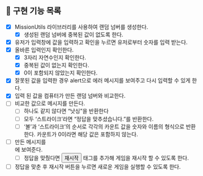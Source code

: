 ## 🎯 구현 기능 목록

- [x] MissionUtils 라이브러리를 사용하여 랜덤 넘버를 생성한다.
  - [x] 생성된 랜덤 넘버에 중복된 값이 없도록 한다.
- [x] 유저가 입력창에 값을 입력하고 확인을 누르면 유저로부터 숫자를 입력 받는다.
- [x] 올바른 입력인지 확인한다.
  - [x] 3자리 자연수인지 확인한다.
  - [x] 중복된 값이 없는지 확인한다.
  - [x] 0이 포함되지 않았는지 확인한다.
- [x] 잘못된 값을 입력한 경우 alert으로 에러 메시지를 보여주고 다시 입력할 수 있게 한다.
- [x] 입력 된 값을 컴퓨터가 만든 랜덤 넘버와 비교한다.
- [ ] 비교한 값으로 메시지를 만든다.
  - [ ] 하나도 같지 않다면 “낫싱”을 반환한다
  - [ ] 모두 ‘스트라이크’라면 “정답을 맞추셨습니다.”를 반환한다.
  - [ ] ‘볼’과 ‘스트라이크’의 순서로 각각의 카운트 값을 숫자와 이름의 형식으로 반환한다. 카운트가 0이라면 해당 값은 포함하지 않는다.
- [ ] 만든 메시지를 <div id = “result”></div>에 보여준다.
  - [ ] 정답을 맞췄다면 <button id = “game-restart-button”>재시작</button> 태그를 추가해 게임을 재시작 할 수 있도록 한다.
- [ ] 정답을 맞춘 후 재시작 버튼을 누르면 새로운 게임을 실행할 수 있도록 한다.
